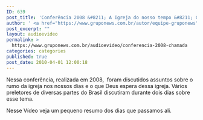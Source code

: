 ```yaml
---
ID: 639
post_title: 'Conferência 2008 &#8211; A Igreja do nosso tempo &#8211; Chamada'
author: ' <a href="https://www.gruponews.com.br/autor/equipe-gruponews" rel="tag">Equipe GrupoNews</a>'
post_excerpt: ""
layout: audioevideo
permalink: >
  https://www.gruponews.com.br/audioevideo/conferencia-2008-chamada
categories: categories
published: true
post_date: 2010-04-01 12:00:18
---
```

Nessa conferência, realizada em 2008,  foram discutidos assuntos sobre o rumo da igreja nos nossos dias e o que Deus espera dessa igreja. Vários preletores de diversas partes do Brasil discutiram durante dois dias sobre esse tema.

Nesse Vídeo veja um pequeno resumo dos dias que passamos ali.